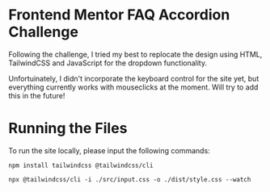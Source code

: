 # Frontend Mentor FAQ Accordion Challenge

Following the challenge, I tried my best to replocate the design using HTML, TailwindCSS and JavaScript for the dropdown functionality.

Unfortuinately, I didn't incorporate the keyboard control for the site yet, but everything currently works with mouseclicks at the moment. Will try to add this in the future!

# Running the Files

To run the site locally, please input the following commands:

`npm install tailwindcss @tailwindcss/cli`


`npx @tailwindcss/cli -i ./src/input.css -o ./dist/style.css --watch`
